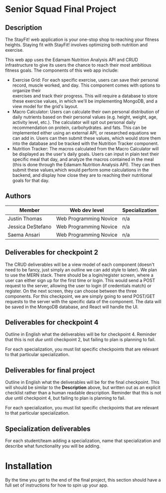 # Senior Squad Final Project

## Description
The StayFit! web application is your one-stop shop to reaching your fitness heights.
Staying fit with StayFit! involves optimizing both nutrition and exercise.

This web app uses the Edamam Nutrition Analysis API and CRUD infrastructure to give its users the chance to reach their most ambitious fitness goals.
The components of this web app include:
- Exercise Grid:        For each specific exercise, users can save their personal record, muscle worked, and day. This component comes with options to organize their   
                        exercises and track their progress. This will require a database to store these exercise values, in which we'll be implementing MongoDB, and a view model for the grid's layout.
- Macro Calculator:     Users can calculate their own personal distribution of daily nutrients based on their personal values (e.g. height, weight, age, activity level,
                        etc.). The calculator will spit out personal daily recommendation on protein, carbohydrates. and fats. This can be implemented either using an external API, or researched equations we can add in. Users can then submit these values, which would store them into the database and be tracked with the Nutrition Tracker component.
- Nutrition Tracker:    The macros calculated from the Macro Calculator will be displayed as the user's daily goals. Users can input in plain text their specific meal 
                        that day, and analyze the macros contained in the meal (this is done through the Edamam Nutrition Analysis API). They can then submit these values,which would perform some calculations in the backend, and display how close they are to reaching their nutritional goals for that day. 

## Authors

| Member | Web dev level | Specialization |
| --- | --- | --- |
| Justin Thomas | Web Programming Novice | n/a |
| Jessica DeStefano | Web Programming Novice | n/a |
| Saema Ansari | Web Programming Novice | n/a |

## Deliverables for checkpoint 2

The CRUD deliverables will be a view model of each component (doesn't need to be fancy, just simply an outline we can add style to later).
We plan to use the MERN stack.
There should be a login/register screen, where a user can either sign up for the first time or login. This would send a POST request to the
server, allowing the user to login (if credentials match) or register. 
On the next screen, they can choose between the three components.
For this checkpoint, we are simply going to send POST/GET requests to the server with the specific data of the component. The data will be saved in 
the MongoDB database, and React will handle the UI.

## Deliverables for checkpoint 4

Outline in English what the deliverables will be for checkpoint 4. Reminder that this is not *due*
until checkpoint 2, but failing to plan is planning to fail.

For each specialization, you must list specific checkpoints that are relevant to that particular specialization.

## Deliverables for final project

Outline in English what the deliverables will be for the final checkpoint. This will should be
similar to the **Description** above, but written out as an explicit checklist rather than a human
readable description. Reminder that this is not *due* until checkpoint 4, but failing to plan is
planning to fail.

For each specialization, you must list specific checkpoints that are relevant to that particular specialization.

## Specialization deliverables

For each student/team adding a specialization, name that specialization and describe what
functionality you will be adding.

# Installation

By the time you get to the end of the final project, this section should have a full set of
instructions for how to spin up your app.
